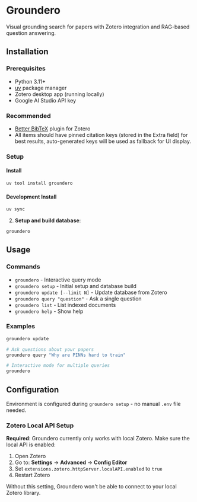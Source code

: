 # Groundero

Visual grounding search for papers with Zotero integration and RAG-based question answering.

## Installation

### Prerequisites

- Python 3.11+
- [uv](https://docs.astral.sh/uv/) package manager
- Zotero desktop app (running locally)
- Google AI Studio API key

### Recommended

- [Better BibTeX](https://retorque.re/zotero-better-bibtex/) plugin for Zotero
- All items should have pinned citation keys (stored in the Extra field) for best results, auto-generated keys will be used as fallback for UI display.

### Setup

#### Install

```bash
uv tool install groundero
```

#### Development Install

```bash
uv sync
```

2. **Setup and build database**:

```bash
groundero
```

## Usage

### Commands

- `groundero` - Interactive query mode
- `groundero setup` - Initial setup and database build
- `groundero update [--limit N]` - Update database from Zotero
- `groundero query "question"` - Ask a single question
- `groundero list` - List indexed documents
- `groundero help` - Show help

### Examples

```bash
groundero update

# Ask questions about your papers
groundero query "Why are PINNs hard to train"

# Interactive mode for multiple queries
groundero
```

## Configuration

Environment is configured during `groundero setup` - no manual `.env` file needed.

### Zotero Local API Setup

**Required**: Groundero currently only works with local Zotero. Make sure the local API is enabled:

1. Open Zotero
2. Go to: **Settings** → **Advanced** → **Config Editor**
3. Set `extensions.zotero.httpServer.localAPI.enabled` to `true`
4. Restart Zotero

Without this setting, Groundero won't be able to connect to your local Zotero library.